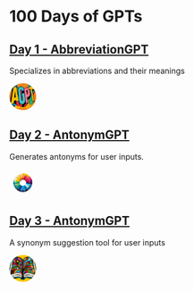 # 100 Days of GPTs

## [Day 1 - AbbreviationGPT](./Day-1-AbbreviationGPT.md)

Specializes in abbreviations and their meanings

<img style="border-radius:50%;width:48px;height:48px;" src="./assets/AbbreviationGPT.png">

## [Day 2 - AntonymGPT](./Day-2-AntonymGPT.md)

Generates antonyms for user inputs.

<img style="border-radius:50%;width:48px;height:48px;" src="./assets/AntonymGPT.png"> 

## [Day 3 - AntonymGPT](./Day-3-Synonym-Suggester.md)

A synonym suggestion tool for user inputs

<img style="border-radius:50%;width:48px;height:48px;" src="./assets/SynonymSuggester.png"> 

